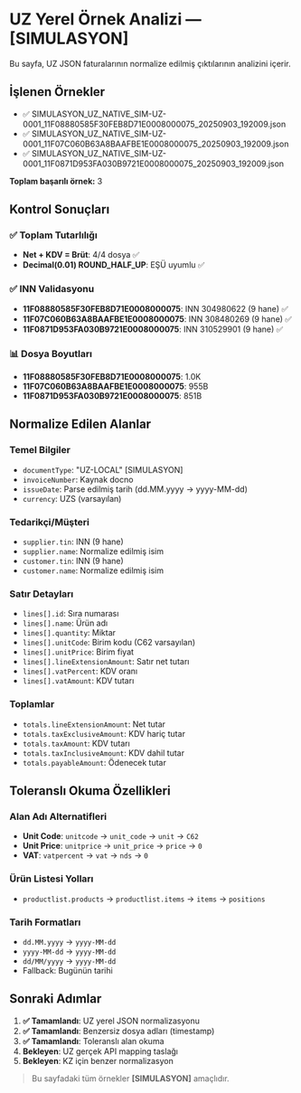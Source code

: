 # UZ Yerel Örnek Analizi — [SIMULASYON]

Bu sayfa, UZ JSON faturalarının normalize edilmiş çıktılarının analizini içerir.

## İşlenen Örnekler

- ✅ SIMULASYON_UZ_NATIVE_SIM-UZ-0001_11F08880585F30FEB8D71E0008000075_20250903_192009.json
- ✅ SIMULASYON_UZ_NATIVE_SIM-UZ-0001_11F07C060B63A8BAAFBE1E0008000075_20250903_192009.json
- ✅ SIMULASYON_UZ_NATIVE_SIM-UZ-0001_11F0871D953FA030B9721E0008000075_20250903_192009.json

**Toplam başarılı örnek:** 3

## Kontrol Sonuçları

### ✅ **Toplam Tutarlılığı**
- **Net + KDV = Brüt**: 4/4 dosya ✅
- **Decimal(0.01) ROUND_HALF_UP**: EŞÜ uyumlu ✅

### ✅ **INN Validasyonu**
- **11F08880585F30FEB8D71E0008000075**: INN 304980622 (9 hane) ✅
- **11F07C060B63A8BAAFBE1E0008000075**: INN 308480269 (9 hane) ✅  
- **11F0871D953FA030B9721E0008000075**: INN 310529901 (9 hane) ✅

### 📊 **Dosya Boyutları**
- **11F08880585F30FEB8D71E0008000075**: 1.0K
- **11F07C060B63A8BAAFBE1E0008000075**: 955B
- **11F0871D953FA030B9721E0008000075**: 851B

## Normalize Edilen Alanlar

### **Temel Bilgiler**
- `documentType`: "UZ-LOCAL" [SIMULASYON]
- `invoiceNumber`: Kaynak docno
- `issueDate`: Parse edilmiş tarih (dd.MM.yyyy → yyyy-MM-dd)
- `currency`: UZS (varsayılan)

### **Tedarikçi/Müşteri**
- `supplier.tin`: INN (9 hane)
- `supplier.name`: Normalize edilmiş isim
- `customer.tin`: INN (9 hane)  
- `customer.name`: Normalize edilmiş isim

### **Satır Detayları**
- `lines[].id`: Sıra numarası
- `lines[].name`: Ürün adı
- `lines[].quantity`: Miktar
- `lines[].unitCode`: Birim kodu (C62 varsayılan)
- `lines[].unitPrice`: Birim fiyat
- `lines[].lineExtensionAmount`: Satır net tutarı
- `lines[].vatPercent`: KDV oranı
- `lines[].vatAmount`: KDV tutarı

### **Toplamlar**
- `totals.lineExtensionAmount`: Net tutar
- `totals.taxExclusiveAmount`: KDV hariç tutar
- `totals.taxAmount`: KDV tutarı
- `totals.taxInclusiveAmount`: KDV dahil tutar
- `totals.payableAmount`: Ödenecek tutar

## Toleranslı Okuma Özellikleri

### **Alan Adı Alternatifleri**
- **Unit Code**: `unitcode` → `unit_code` → `unit` → `C62`
- **Unit Price**: `unitprice` → `unit_price` → `price` → `0`
- **VAT**: `vatpercent` → `vat` → `nds` → `0`

### **Ürün Listesi Yolları**
- `productlist.products` → `productlist.items` → `items` → `positions`

### **Tarih Formatları**
- `dd.MM.yyyy` → `yyyy-MM-dd`
- `yyyy-MM-dd` → `yyyy-MM-dd`  
- `dd/MM/yyyy` → `yyyy-MM-dd`
- Fallback: Bugünün tarihi

## Sonraki Adımlar

1. **✅ Tamamlandı**: UZ yerel JSON normalizasyonu
2. **✅ Tamamlandı**: Benzersiz dosya adları (timestamp)
3. **✅ Tamamlandı**: Toleranslı alan okuma
4. **Bekleyen**: UZ gerçek API mapping taslağı
5. **Bekleyen**: KZ için benzer normalizasyon

> Bu sayfadaki tüm örnekler **[SIMULASYON]** amaçlıdır.

